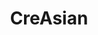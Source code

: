 ---
layout: place
title: "CreAsian"
permalink: /california/morgan-hill/creasian.html
stateAbbr: CA
stateName: California
cityName: Morgan Hill
place_id: ChIJfVoM2_EgjoAR-KaCQr5d7Ig
photos:
  - name: >-
      places/ChIJfVoM2_EgjoAR-KaCQr5d7Ig/photos/AeeoHcKq6ZxO5AVMoEI6YD7FICLsbT_FZ4FfL695SyJr6kbAGEJix_1CmqKRAODV8prFYtVDMVwhJL9xFuvt7UyRpki8ihHXsbReUuBi_Nne7QFvToTWgWVXuHxTZH11-nmMxXt6x28v-aXSFKIPIwJl04K-4inpJx32a1eX_DVuTg6QAs5a6LC7L9RrMeRSHZTT8BF_GQn1fpordeBF8nYicpWBflEzCYRMzuTAxJjbypDtGWVEfvT603pDWzsrQhboJqlorZUOIaTKFCZkyGPYNHAa1paVXtX_F3FruBSQXRZhx3tylE1hsINUc8W2ARFmDxjntgEWCdWd4YChYhlnpBj2aO5Qejrdx0xOuP_VO4wjJKGd-Xujybn5w8xG9sEzH-mE1X4BPnQdHJfkYeEYQw8lo_U6e7HjHkv-ZNbNh-QsKwcx
    widthPx: 4080
    heightPx: 3072
    authorAttributions:
      - displayName: Michael brady
        uri: https://maps.google.com/maps/contrib/107210027836005232362
        photoUri: >-
          https://lh3.googleusercontent.com/a-/ALV-UjVWck9ysPw2tSuqTUhgPkFZg2Ba13Vd7cl1P_q4v1UcAlRGHpqw3g=s100-p-k-no-mo
    flagContentUri: >-
      https://www.google.com/local/imagery/report/?cb_client=maps_api_places.places_api&image_key=!1e10!2sCIHM0ogKEICAgICThrSTpwE&hl=en-US
    googleMapsUri: >-
      https://www.google.com/maps/place//data=!3m4!1e2!3m2!1sCIHM0ogKEICAgICThrSTpwE!2e10!4m2!3m1!1s0x808e20f1db0c5a7d:0x88ec5dbe4282a6f8
  - name: >-
      places/ChIJfVoM2_EgjoAR-KaCQr5d7Ig/photos/AeeoHcIYfkAI5E7TX6a_wJsjVgkKE_Fl_Wd4mW5lobUGk1K85qP6BmjSkme50GkutZj5iW4N6AbE8nEuKovRMcMwmfLcMnzO4PQSJu4S3QuBXEtKwF2Y8pajiofYU8TTPv6qCOy_oaX4HEWIfQEh9wanJGXhAsYAyItk8yYj3lnAFSqzxsabwmMGzpgh3dPqsNBpPOLA_hbQseQ0S8szZcoRCNnmu1xw-6v6LW4H4S-LvULVcvpJGrwOa4E6b_bu9y_XwWBnuu0zBaglt5UxprHg2NxX0eweR2eoPbRwImSnYhZ-ng
    widthPx: 1284
    heightPx: 975
    authorAttributions:
      - displayName: CreAsian
        uri: https://maps.google.com/maps/contrib/103327661381179485839
        photoUri: >-
          https://lh3.googleusercontent.com/a/ACg8ocKHtlweZmR-0R9ef93CHzVNEmHS-wlwngDEA4eLW0eArxE7jQ=s100-p-k-no-mo
    flagContentUri: >-
      https://www.google.com/local/imagery/report/?cb_client=maps_api_places.places_api&image_key=!1e10!2sAF1QipNLwfuV8wyUz8Adot7pJOIpFFoZ-cwiTQAvVK7e&hl=en-US
    googleMapsUri: >-
      https://www.google.com/maps/place//data=!3m4!1e2!3m2!1sAF1QipNLwfuV8wyUz8Adot7pJOIpFFoZ-cwiTQAvVK7e!2e10!4m2!3m1!1s0x808e20f1db0c5a7d:0x88ec5dbe4282a6f8
  - name: >-
      places/ChIJfVoM2_EgjoAR-KaCQr5d7Ig/photos/AeeoHcLJdnz3AFnJe0f3_iaTmqpM9NdoB2f_qChp5uYq1AfqrCwXeju-MRJbXTNgHdnCbq1UBQe4qwYWQz0daOQjww9BTDQECOxZeB7TFXvGKRebL-aDNg1pVQAfrTy1cOfEk59mO_5zO2dOiaQSDDy4InRJiXpCkaD_vhl6PAFkoOkbVwgc80yeBobzTpRDj-tB0qb0xLKbm6SfetvaukGHLY1EwgVhN05THqv3_-N2zsbXK_fd8c04VHfA5MIere-l52BrvqL6G8Se94ANbTmAezWX0H6G8efS-k7UvKADCDhG8w
    widthPx: 4800
    heightPx: 3850
    authorAttributions:
      - displayName: CreAsian
        uri: https://maps.google.com/maps/contrib/103327661381179485839
        photoUri: >-
          https://lh3.googleusercontent.com/a/ACg8ocKHtlweZmR-0R9ef93CHzVNEmHS-wlwngDEA4eLW0eArxE7jQ=s100-p-k-no-mo
    flagContentUri: >-
      https://www.google.com/local/imagery/report/?cb_client=maps_api_places.places_api&image_key=!1e10!2sAF1QipOAaDa8DPtXUD-Zh_uIsXEOE2UihNCeoWD0V6ZJ&hl=en-US
    googleMapsUri: >-
      https://www.google.com/maps/place//data=!3m4!1e2!3m2!1sAF1QipOAaDa8DPtXUD-Zh_uIsXEOE2UihNCeoWD0V6ZJ!2e10!4m2!3m1!1s0x808e20f1db0c5a7d:0x88ec5dbe4282a6f8
  - name: >-
      places/ChIJfVoM2_EgjoAR-KaCQr5d7Ig/photos/AeeoHcJsUrSOnZaZ5aqvVJECiWOFfuOKB02tFSdMvRcXp69Iux2it5Oy3ovIM2h_6pMjApKTjDuThnJJSfHi3cy6ueTF2yBFthGqDbCP1buJDKjSCHyq7jimG4QNKqZ8UUN4KAv4xk20H9yKfWTPUI1IbGOPAsJevpBg8UR5vH4UUsBh0NHvo3sPE1KPQfj8HmawvpS26bAtpcRpwsHyQ3gmm1bXajM9z-N7WW_SUIW5rcBhP4f4jNZmCDpXPGQAi81IeZ1cNpcSwk4p_3i5j2rcU7LfYyiwmjIGNSECBKpt91V-4g
    widthPx: 2387
    heightPx: 2240
    authorAttributions:
      - displayName: CreAsian
        uri: https://maps.google.com/maps/contrib/103327661381179485839
        photoUri: >-
          https://lh3.googleusercontent.com/a/ACg8ocKHtlweZmR-0R9ef93CHzVNEmHS-wlwngDEA4eLW0eArxE7jQ=s100-p-k-no-mo
    flagContentUri: >-
      https://www.google.com/local/imagery/report/?cb_client=maps_api_places.places_api&image_key=!1e10!2sAF1QipMaFtbHhdSd33t_JwQhanS_88M1ElTq03ECAzpI&hl=en-US
    googleMapsUri: >-
      https://www.google.com/maps/place//data=!3m4!1e2!3m2!1sAF1QipMaFtbHhdSd33t_JwQhanS_88M1ElTq03ECAzpI!2e10!4m2!3m1!1s0x808e20f1db0c5a7d:0x88ec5dbe4282a6f8
  - name: >-
      places/ChIJfVoM2_EgjoAR-KaCQr5d7Ig/photos/AeeoHcK8GFobcsAhxaqlmfxCl5dCGKk3i6XH2F8piuQ0xCL4LKu4RDEkUQmTCnxU_1yXyGOXbg5fbQXxM60moJmCoRDKJKkqmREeXN8EpvSvMsTZAtqMwyDTRP6FTQFahAXxmIUleXe35dia4wq_xQylcP-r1uQ7U-qkt65ZJsVmoo2k-uiB4t-J873CArWs3mJLVeMO_1NBlzZ-I_l77cfUyLdvw2UoNYtD5Cqlw-h5EojrS1CfRLOfxKqzmmOx7pcNg1YbsWLbLc7CpA7i2YqqmXvO_3_dce3HwVPkUTwht8aOag
    widthPx: 1680
    heightPx: 1120
    authorAttributions:
      - displayName: CreAsian
        uri: https://maps.google.com/maps/contrib/103327661381179485839
        photoUri: >-
          https://lh3.googleusercontent.com/a/ACg8ocKHtlweZmR-0R9ef93CHzVNEmHS-wlwngDEA4eLW0eArxE7jQ=s100-p-k-no-mo
    flagContentUri: >-
      https://www.google.com/local/imagery/report/?cb_client=maps_api_places.places_api&image_key=!1e10!2sAF1QipNidaV_4Rp1JvJq0aFoNwiuTUcKQFhRld8qRZfU&hl=en-US
    googleMapsUri: >-
      https://www.google.com/maps/place//data=!3m4!1e2!3m2!1sAF1QipNidaV_4Rp1JvJq0aFoNwiuTUcKQFhRld8qRZfU!2e10!4m2!3m1!1s0x808e20f1db0c5a7d:0x88ec5dbe4282a6f8
  - name: >-
      places/ChIJfVoM2_EgjoAR-KaCQr5d7Ig/photos/AeeoHcJ55eBXwFG4bY_b7cl9Hspb0UBzOak1S61wG2rFCaPSgB3Molx263wLBggC_5h8O7PxZzo5OxGg2Oe07qlZ9zD9QczRNHAMhxf6WOl7My0jDj_YjlL7PwPAj7wpJ8Ig0_UQ376yqFvQKzNG4eFQeGUDr9w1Ve7O72mm-KW0RBLEZ3fKFqEuxrvftZWDVCSXhCHMxvl2UKjGoZH1NZfkRGSg6e1lf8awKDUnrytfTbC2NgVF5Xdq6UFXtut2Gpe_daiG9e0Na-9iCVoOnlxB8AtgHT2haE9uzzbOf9Q3joZmSzXtwTYWIcepnSQFAJaWz8INKgW-8Gwy18Va99kbgWscKpqu30IxZn6AftB0px3svjLeqE-dl9f4a0Fo_132f5NmEObc8bqA9K0hL1Z2xMYadomJ9My08CT71YkadiE
    widthPx: 4032
    heightPx: 2268
    authorAttributions:
      - displayName: Anastasiia Velychko
        uri: https://maps.google.com/maps/contrib/109113038718808071763
        photoUri: >-
          https://lh3.googleusercontent.com/a/ACg8ocKyzfdlpP6LsKJhLR3R0xsY9zynWjzxERBpvryDdk-3r8yanQ=s100-p-k-no-mo
    flagContentUri: >-
      https://www.google.com/local/imagery/report/?cb_client=maps_api_places.places_api&image_key=!1e10!2sCIHM0ogKEICAgICzo9fFTw&hl=en-US
    googleMapsUri: >-
      https://www.google.com/maps/place//data=!3m4!1e2!3m2!1sCIHM0ogKEICAgICzo9fFTw!2e10!4m2!3m1!1s0x808e20f1db0c5a7d:0x88ec5dbe4282a6f8
  - name: >-
      places/ChIJfVoM2_EgjoAR-KaCQr5d7Ig/photos/AeeoHcIV-qV1WFPP7zQ9vSCoiubv9t-v9D4ZrZQfpeOGBh7cw3p4XBrhLD1Hs2ZtETtDvVM-BYR5ytXWHil4-M6X-h3uJjHeVvA_MtSjKj71nsjAkBZ3znlPOFW-p0nXyZAKznHmECV2Mxv45s_bj_N-k1Pz0VZqdgNIEbXt1ir_RnSvKht1iR1dFTHMs7_eELdI94S9jmVWKIKxQQmcYpfpGOKujJPOlSrA3o8CJIa-_-H51Myp1AEzMuagyo10_B_WJZQxZJLSpgHDGsK1R4toBH9_d5qJRN_va_kVkZOa-A135w
    widthPx: 1284
    heightPx: 1228
    authorAttributions:
      - displayName: CreAsian
        uri: https://maps.google.com/maps/contrib/103327661381179485839
        photoUri: >-
          https://lh3.googleusercontent.com/a/ACg8ocKHtlweZmR-0R9ef93CHzVNEmHS-wlwngDEA4eLW0eArxE7jQ=s100-p-k-no-mo
    flagContentUri: >-
      https://www.google.com/local/imagery/report/?cb_client=maps_api_places.places_api&image_key=!1e10!2sAF1QipNyfOGh1JPU1Umpd-dMlv-ie9Xpob0-lnjWnQq5&hl=en-US
    googleMapsUri: >-
      https://www.google.com/maps/place//data=!3m4!1e2!3m2!1sAF1QipNyfOGh1JPU1Umpd-dMlv-ie9Xpob0-lnjWnQq5!2e10!4m2!3m1!1s0x808e20f1db0c5a7d:0x88ec5dbe4282a6f8
  - name: >-
      places/ChIJfVoM2_EgjoAR-KaCQr5d7Ig/photos/AeeoHcL6uq9u_qxd3OEe2qnYJtDUI9nR0AUYMzaTz9SWtgXJZQyMvzQ0-mjPRkuU0nz0VnItLxfcmwRBcxg8BlxeFar7CAcKPxLQ6w-eHZupNbTzDzlYgAy7tmdDNpTkp-HIjnwLbBqm-XFApgkHHAuYgIuz2_mGZUO3kGrkblcqN-aKY7i8cp9CdfvtjTgZfByA5xurqO9UsuA3raPRzX_L58pXM4rdqESQgdW7Y4v0kIGXRIAnVQFLhohHCZX3cGGbSQK7uhu00huwdBxMZQnmGtY5OPDVEjNhCqVtfAdj85IwZQ
    widthPx: 4800
    heightPx: 3303
    authorAttributions:
      - displayName: CreAsian
        uri: https://maps.google.com/maps/contrib/103327661381179485839
        photoUri: >-
          https://lh3.googleusercontent.com/a/ACg8ocKHtlweZmR-0R9ef93CHzVNEmHS-wlwngDEA4eLW0eArxE7jQ=s100-p-k-no-mo
    flagContentUri: >-
      https://www.google.com/local/imagery/report/?cb_client=maps_api_places.places_api&image_key=!1e10!2sAF1QipM7pMzn4pEMbrRQiOvEB4YUlht47xzYORVC3ffL&hl=en-US
    googleMapsUri: >-
      https://www.google.com/maps/place//data=!3m4!1e2!3m2!1sAF1QipM7pMzn4pEMbrRQiOvEB4YUlht47xzYORVC3ffL!2e10!4m2!3m1!1s0x808e20f1db0c5a7d:0x88ec5dbe4282a6f8
  - name: >-
      places/ChIJfVoM2_EgjoAR-KaCQr5d7Ig/photos/AeeoHcJYdWEPBvZ4DJRCvt9gGEZB2E52wCAgxQCFwVahb89x7GxD_tcg8kytBhcPe4rmoNhoqCzAIIllud_j7wuOMKVALYtwPX4f3bq3g1O3bRb_DzfSl5e-XYv5NaIF-KILgA7oQqkw0Gg7MUJ-tCmWP3YRCS_rnaUQ5345KMAXFxNf-ZENuWzFfZ308WSAsbiu0Jp0XEF4fItS0CFpNNRQQLr3LNE5gNDNBmR8day9fWK5aaVcbG2e5eeHFuSWcBbocj-x7RJCSICFCf40jEsz1GM-9nYWktuC154KiLDHe5y6H6f3t8Ikp8G75IFHI1iRjc4LEEwe8fmjlDHfieePETPO8zXYueTI_tF7U5dsEfJ3xp0PXyXhAWaPchcJ7EK03JkO1hXrE5WAF414HZiDOp1HpAaQ8PE8mG5QzGMjyORjL6b8
    widthPx: 4080
    heightPx: 3072
    authorAttributions:
      - displayName: Dmitri Molchanov
        uri: https://maps.google.com/maps/contrib/104910417903462971346
        photoUri: >-
          https://lh3.googleusercontent.com/a-/ALV-UjVLiuc_S2G5PlFBn9tKukr3meQT2oyQE-KFXzMSvRPAe4S80w1f=s100-p-k-no-mo
    flagContentUri: >-
      https://www.google.com/local/imagery/report/?cb_client=maps_api_places.places_api&image_key=!1e10!2sCIHM0ogKEICAgIDzkrmnzAE&hl=en-US
    googleMapsUri: >-
      https://www.google.com/maps/place//data=!3m4!1e2!3m2!1sCIHM0ogKEICAgIDzkrmnzAE!2e10!4m2!3m1!1s0x808e20f1db0c5a7d:0x88ec5dbe4282a6f8
  - name: >-
      places/ChIJfVoM2_EgjoAR-KaCQr5d7Ig/photos/AeeoHcJIVWAX-Y-GfoxOUDvOpbN3898Nt_2qI3oVuGsMFbsceLRyOuOwyrqtYkj7TiTj3M7pXhN_nMmia3SXklXXTQAwz4Tti_I170xb26QNH1mjU0BRf4w51h4s4hvcuJ9s6C7hCR0_Ll6zdS2JunJfYA3XOjwq2sWXZ0FUnG72enbgVTyoIM8W-ONueCY1AO7M47Znfo1PSAneWcD1YAnb88UNVMDzzY1elbqtOG5176SppKE-A-AJz9iUQwzhbd04TLVWjEDUYMfuFuqJoRwMWdK59N64rzs3D1KOT9Lw_vMDPcI5O4yhQ2W0O9i6aYQk2I29P9rMEZasEbsOlCq2m4If4susrGZpzXUMLnebFxkeinRRs0554zfh-LgcfshyYjgMe9I4aXJX7WipErT8JxzW37YjIvwwDfd34nKKSu2Bsw
    widthPx: 3024
    heightPx: 4032
    authorAttributions:
      - displayName: Tom Martinez Jr.
        uri: https://maps.google.com/maps/contrib/113827475102529845770
        photoUri: >-
          https://lh3.googleusercontent.com/a-/ALV-UjXWwWb6ymufOeBTJcmmG8X1okCqUOp33OvOJ_5OtecwJCu_J0h2=s100-p-k-no-mo
    flagContentUri: >-
      https://www.google.com/local/imagery/report/?cb_client=maps_api_places.places_api&image_key=!1e10!2sCIHM0ogKEICAgIC19Mveag&hl=en-US
    googleMapsUri: >-
      https://www.google.com/maps/place//data=!3m4!1e2!3m2!1sCIHM0ogKEICAgIC19Mveag!2e10!4m2!3m1!1s0x808e20f1db0c5a7d:0x88ec5dbe4282a6f8
address: 207 W Main Ave, Morgan Hill, CA 95037, USA
street: 207 W Main Ave
city: Morgan Hill
state: CA
zip: '95037'
country: USA
neighborhood: null
latitude: '37.128151'
longitude: '-121.658646'
accessibility_options:
  wheelchairAccessibleParking: true
  wheelchairAccessibleEntrance: true
  wheelchairAccessibleRestroom: true
  wheelchairAccessibleSeating: true
business_status: OPERATIONAL
name: CreAsian
google_maps_links:
  directionsUri: >-
    https://www.google.com/maps/dir//''/data=!4m7!4m6!1m1!4e2!1m2!1m1!1s0x808e20f1db0c5a7d:0x88ec5dbe4282a6f8!3e0
  placeUri: https://maps.google.com/?cid=9866363955402942200
  writeAReviewUri: >-
    https://www.google.com/maps/place//data=!4m3!3m2!1s0x808e20f1db0c5a7d:0x88ec5dbe4282a6f8!12e1
  reviewsUri: >-
    https://www.google.com/maps/place//data=!4m4!3m3!1s0x808e20f1db0c5a7d:0x88ec5dbe4282a6f8!9m1!1b1
  photosUri: >-
    https://www.google.com/maps/place//data=!4m3!3m2!1s0x808e20f1db0c5a7d:0x88ec5dbe4282a6f8!10e5
primary_type: Japanese Restaurant
opening_hours:
  regular: null
  current: null
secondary_opening_hours:
  regular:
    weekdayDescriptions: null
    type: null
  current:
    weekdayDescriptions: null
    type: null
phone: (408) 782-2505
price_level: PRICE_LEVEL_MODERATE
price_range: null
rating: '4.3'
rating_count: 298
website: https://www.creasiansushi.com/home
description: null
reviews: null
parking_options: null
payment_options: null
allow_dogs: null
curbside_pickup: null
delivery: null
dine_in: null
good_for_children: null
good_for_groups: null
good_for_sports: null
live_music: null
menu_for_children: null
outdoor_seating: null
reservable: null
restroom: null
serves_beer: null
serves_breakfast: null
serves_brunch: null
serves_cocktails: null
serves_coffee: null
serves_dinner: null
serves_dessert: null
serves_lunch: null
serves_vegetarian_food: null
serves_wine: null
takeout: null

---